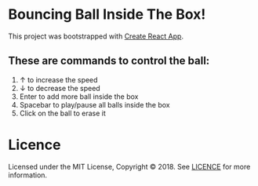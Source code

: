 # Bouncing Ball Inside The Box!

This project was bootstrapped with [Create React App](https://github.com/facebookincubator/create-react-app).

## These are commands to control the ball:

1. ↑ to increase the speed
2. ↓ to decrease the speed
3. Enter to add more ball inside the box
4. Spacebar to play/pause all balls inside the box
5. Click on the ball to erase it

# Licence

Licensed under the MIT License, Copyright © 2018.
See [LICENCE](LICENCE) for more information.
